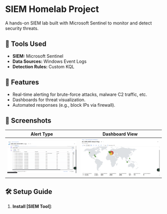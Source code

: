 # SIEM Homelab Project

A hands-on SIEM lab built with Microsoft Sentinel to monitor and detect security threats.

## 🔧 **Tools Used**
- **SIEM:** Microsoft Sentinel
- **Data Sources:** Windows Event Logs
- **Detection Rules:** Custom KQL

## 🚀 **Features**
- Real-time alerting for brute-force attacks, malware C2 traffic, etc.
- Dashboards for threat visualization.
- Automated responses (e.g., block IPs via firewall).

## 📸 **Screenshots**
| Alert Type          | Dashboard View       |
|---------------------|----------------------|
| ![Brute-Force Alert](/brute-force.png) | ![Attacks Dashboard](/dashboard.png) |

## 🛠️ **Setup Guide**
1. **Install [SIEM Tool]**:  
   
